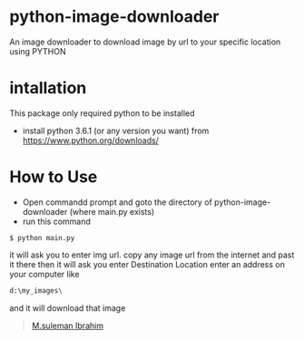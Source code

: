 # python-image-downloader
An image downloader to download image by url to your specific location using PYTHON 

# intallation
This package only required python to be installed
* install python 3.6.1 (or any version you want) from https://www.python.org/downloads/

# How to Use
* Open commandd prompt and goto the directory of python-image-downloader (where main.py exists)
* run this command 
```command
$ python main.py 
```
it will ask you to enter img url. copy any image url from the internet and past it there
then it will ask you enter Destination Location enter an address on your computer like
```sh
d:\my_images\
```
and it will download that image

> [M.suleman Ibrahim](https://github.com/sulemankhan1)

